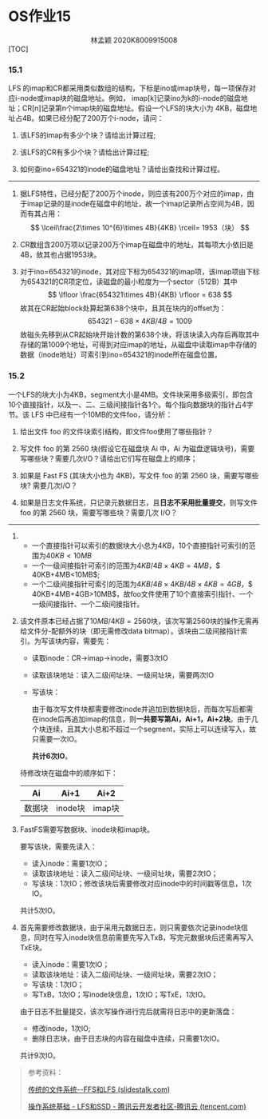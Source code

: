 # OS作业15
<center>
    林孟颖 2020K8009915008
</center>
[TOC]

### 15.1 

LFS 的imap和CR都采用类似数组的结构，下标是ino或imap块号，每一项保存对应i-node或imap块的磁盘地址。例如， imap[k]记录ino为k的i-node的磁盘地址；CR[n]记录第n个imap块的磁盘地址。假设一个LFS的块大小为 4KB，磁盘地址占4B。如果已经分配了200万个i-node，请问：

1) 该LFS的imap有多少个块？请给出计算过程;

2) 该LFS的CR有多少个块？请给出计算过程;

3) 如何查ino=654321的inode的磁盘地址？请给出查找和计算过程。

---

1. 据LFS特性，已经分配了200万个inode，则应该有200万个对应的imap，由于imap记录的是inode在磁盘中的地址，故一个imap记录所占空间为4B，因而有其占用：
   $$
   \lceil\frac{2\times 10^{6}\times 4B}{4KB} \rceil=  1953（块）
   $$

2. CR数组含200万项以记录200万个imap在磁盘中的地址，其每项大小依旧是4B，故其也占据1953块。

3. 对于ino=654321的inode，其对应下标为654321的imap项，该imap项由下标为654321的CR项定位，读磁盘的最小粒度为一个sector（512B）其中
   $$
   \lfloor \frac{654321\times 4B}{4KB} \rfloor = 638
   $$
   故其在CR起始block处算起第638个块中，且其在块内的offset为：
   $$
   654321 - 638 \times 4KB/4B =1009
   $$
   故磁头先移到从CR起始块开始计数的第638个块，将该块读入内存后再取其中存储的第1009个地址，可得到对应imap的地址，从磁盘中读取imap中存储的数据（inode地址）可索引到ino=654321的inode所在磁盘位置。

 

### 15.2 

一个LFS的块大小为4KB，segment大小是4MB。文件块采用多级索引，即包含10个直接指针，以及一、二、三级间接指针各1个。每个指向数据块的指针占4字节。该 LFS 中已经有一个10MB的文件foo，请分析：

1) 给出文件 foo 的文件块索引结构，即文件foo使用了哪些指针？

2) 写文件 foo 的第 2560 块(假设它在磁盘块 Ai 中，Ai 为磁盘逻辑块号)，需要写哪些块？需要几次I/O？请给出它们写在磁盘上的顺序；
3) 如果是 Fast FS (其块大小也为 4KB)，写文件 foo 的第 2560 块，需要写哪些块? 需要几次I/O？

4) 如果是日志文件系统，只记录元数据日志，且**日志不采用批量提交**，则写文件 foo 的第 2560 块，需要写哪些块？需要几次 I/O？

---

1. 
   - 一个直接指针可以索引的数据块大小总为$4KB$，10个直接指针可索引的范围为$40KB <10MB$
   - 一个一级间接指针可索引的范围为$4KB/4B \times 4KB = 4MB$，$ 40KB+4MB<10MB$;
   - 一个二级间接指针可索引的范围为$4KB/4B \times 4KB/4B \times 4KB = 4GB$，$ 40KB+4MB+4GB>10MB$，故foo文件使用了10个直接索引指针、一个一级间接指针、一个二级间接指针。

2. 该文件原本已经占据了$10MB/4KB = 2560$块，该次写第2560块的操作无需再给文件分-配额外的块（即无需修改data bitmap）。该块由二级间接指针索引。为写该块内容，需要先：
   
   - 读取inode：CR→imap→inode，需要3次IO
   
   - 读取该块地址：读入二级间址块、一级间址块，需要两次IO
   
   - 写该块：
   
     由于每次写文件块都需要修改inode并追加到数据块后，而每次写后都需在inode后再追加imap的信息，则**一共要写第Ai，Ai+1，Ai+2块**。由于几个块连续，且其大小总和不超过一个segment，实际上可以连续写入，故只需要一次IO。
   
     **共计6次IO**。
   
   待修改块在磁盘中的顺序如下：
   
   | Ai     | Ai+1    | Ai+2   |
   | ------ | ------- | ------ |
   | 数据块 | inode块 | imap块 |
   
3. FastFS需要写数据块、inode块和imap块。

   要写该块，需要先读入：

   - 读入inode：需要1次IO；
   - 读取该块地址：读入二级间址块、一级间址块，需要2次IO；
   - 写该块：1次IO；修改该块后需要修改对应inode中的时间戳等信息，1次IO。

   共计5次IO。

4. 首先需要修改数据块，由于采用元数据日志，则只需要依次记录inode块信息，同时在写入inode块信息前需要先写入TxB，写完元数据块后还需再写入TxE块。

   - 读入inode：需要1次IO；
   - 读取该块地址：读入二级间址块、一级间址块，需要2次IO；
   - 写该块：1次IO；
   - 写TxB，1次IO；写inode块信息，1次IO；写TxE，1次IO。

   由于日志不批量提交，该次写操作进行完后就需将日志中的更新落盘：

   - 修改inode，1次IO;
   - 删除日志块，由于日志块的内容在磁盘中连续，只需要1次IO。

   共计9次IO。

> 参考资料：
>
> [传统的文件系统--FFS和LFS (slidestalk.com)](https://www.slidestalk.com/u231/file_system_computer)
>
> [操作系统基础 - LFS和SSD - 腾讯云开发者社区-腾讯云 (tencent.com)](https://cloud.tencent.com/developer/article/1673101)

